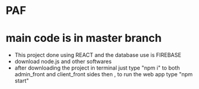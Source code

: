 # PAF

# main code is in master branch

* This project done using REACT and the database use is FIREBASE
* download node.js and other softwares
* after downloading the project in terminal just type "npm i" to both admin_front and client_front sides then , to run the web app type "npm start"

